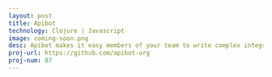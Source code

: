 ```yaml
---
layout: post
title: Apibot
technology: Clojure | Javascript
image: coming-soon.png
desc: Apibot makes it easy members of your team to write complex integration tests.
proj-url: https://github.com/apibot-org
proj-num: 07
---
```


